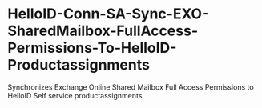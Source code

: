 # HelloID-Conn-SA-Sync-EXO-SharedMailbox-FullAccess-Permissions-To-HelloID-Productassignments
Synchronizes Exchange Online Shared Mailbox Full Access Permissions to HelloID Self service productassignments
